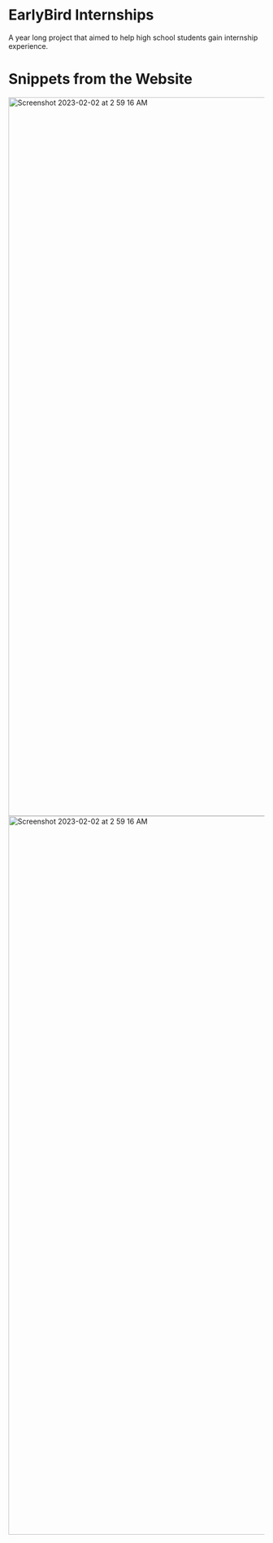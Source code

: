 # EarlyBird Internships

A year long project that aimed to help high school students gain internship experience. 

# Snippets from the Website
<img width="1413" alt="Screenshot 2023-02-02 at 2 59 16 AM" src="https://user-images.githubusercontent.com/64499315/216167893-a19c5f62-cfe7-49a7-8395-5955fb845472.png">

<img width="1413" alt="Screenshot 2023-02-02 at 2 59 16 AM" src="https://user-images.githubusercontent.com/64499315/216167927-266c6af3-d2ae-4a19-b1f6-46ed89997725.png">

